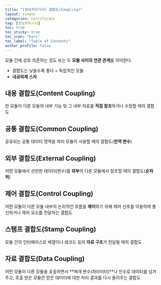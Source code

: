 ```yaml
---
title: "[정보처리기사] 결합도(Coupling)"
layout: single
categories: Certificate
tag: [정보처리기사]
toc: true
toc_sticky: true
toc_icon: "bars"
toc_label: "Table of Contents"
author_profile: false
---
```


모듈 간에 상호 의존하는 정도 또는 두 **모듈 사이의 연관 관계**를 의미한다.
- 결합도는 낮을수록 좋다 = 독립적인 모듈
- **내공외제 스자**

## 내용 결합도(Content Coupling)
한 모듈이 다른 모듈의 내부 기능 및 그 내부 자료를 **직접 참조**하거나 수정할 때의 결합도

## 공통 결합도(Common Coupling)
공유되는 공통 데이터 영역을 여러 모듈이 사용할 때의 결합도(**전역 변수**)

## 외부 결합도(External Coupling)
어떤 모듈에서 선언한 데이터(변수)를 **외부**의 다른 모듈에서 참조할 때의 결합도(**순차적**)

## 제어 결합도(Control Coupling)
어떤 모듈이 다른 모듈 내부의 논리적인 흐름을 **제어**하기 위해 제어 신호를 이용하여 통신하거나 제어 요소를 전달하는 결합도

## 스탬프 결합도(Stamp Coupling)
모듈 간의 인터페이스로 배열이나 레코드 등의 **자료 구조**가 전달될 때의 결합도

## 자료 결합도(Data Coupling)
어떤 모듈이 다른 모듈을 호출하면서 **매개 변수(파라미터)**나 인수로 데이터를 넘겨주고, 호출 받은 모듈은 받은 데이터에 대한 처리 결과를 다시 돌려주는 결합도
